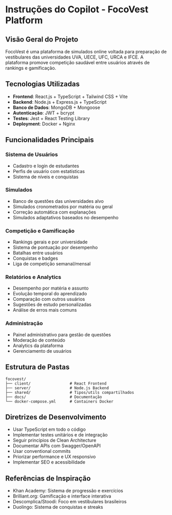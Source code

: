 # Instruções do Copilot - FocoVest Platform

## Visão Geral do Projeto
FocoVest é uma plataforma de simulados online voltada para preparação de vestibulares das universidades UVA, UECE, UFC, URCA e IFCE. A plataforma promove competição saudável entre usuários através de rankings e gamificação.

## Tecnologias Utilizadas
- **Frontend**: React.js + TypeScript + Tailwind CSS + Vite
- **Backend**: Node.js + Express.js + TypeScript
- **Banco de Dados**: MongoDB + Mongoose
- **Autenticação**: JWT + bcrypt
- **Testes**: Jest + React Testing Library
- **Deployment**: Docker + Nginx

## Funcionalidades Principais
### Sistema de Usuários
- Cadastro e login de estudantes
- Perfis de usuário com estatísticas
- Sistema de níveis e conquistas

### Simulados
- Banco de questões das universidades alvo
- Simulados cronometrados por matéria ou geral
- Correção automática com explanações
- Simulados adaptativos baseados no desempenho

### Competição e Gamificação
- Rankings gerais e por universidade
- Sistema de pontuação por desempenho
- Batalhas entre usuários
- Conquistas e badges
- Liga de competição semanal/mensal

### Relatórios e Analytics
- Desempenho por matéria e assunto
- Evolução temporal do aprendizado
- Comparação com outros usuários
- Sugestões de estudo personalizadas
- Análise de erros mais comuns

### Administração
- Painel administrativo para gestão de questões
- Moderação de conteúdo
- Analytics da plataforma
- Gerenciamento de usuários

## Estrutura de Pastas
```
focovest/
├── client/                 # React Frontend
├── server/                 # Node.js Backend  
├── shared/                 # Tipos/utils compartilhados
├── docs/                   # Documentação
└── docker-compose.yml      # Containers Docker
```

## Diretrizes de Desenvolvimento
- Usar TypeScript em todo o código
- Implementar testes unitários e de integração
- Seguir princípios de Clean Architecture
- Documentar APIs com Swagger/OpenAPI
- Usar conventional commits
- Priorizar performance e UX responsivo
- Implementar SEO e acessibilidade

## Referências de Inspiração
- Khan Academy: Sistema de progressão e exercícios
- Brilliant.org: Gamificação e interface interativa  
- Descomplica/Stoodi: Foco em vestibulares brasileiros
- Duolingo: Sistema de conquistas e streaks